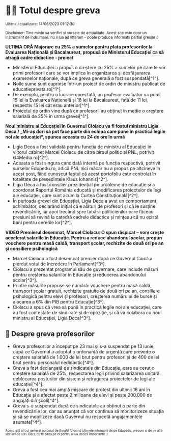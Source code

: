 # 👩‍🏫 Totul despre greva
<sub>Ultima actualizare: 14/06/2023 01:12:30</sub>

<sub>Disclaimer: Tine minte sa verifici si sursele de actualitate. Acest site este doar un instrument de indrumare: nu il lua ad litteram - poate produce informatii partial gresite :)</sub>

**ULTIMA ORĂ Majorare cu 25% a sumelor pentru plata profesorilor la Evaluarea Națională și Bacalaureat, propusă de Ministerul Educației ca să atragă cadre didactice - proiect**

- Ministerul Educației a propus o creștere cu 25% a sumelor pe care le vor primi profesorii care se vor implica în organizarea și desfășurarea examenelor naționale, după ce greva generală a fost suspendată[^1^].
- Noile sume sunt cuprinse într-un proiect de ordin de ministru publicat de educatieprivata.ro[^1^].
- De exemplu, pentru o lucrare corectată, un profesor evaluator va primi 15 lei la Evaluarea Națională și 18 lei la Bacalaureat, față de 11 lei, respectiv 15 lei cât erau anterior[^1^].
- Proiectul de ordin vine după ce profesorii au obținut în medie o creștere salarială de 25% în urma grevei[^1^].

**Noul ministru al Educației în Guvernul Ciolacu va fi fostul ministru Ligia Deca / „Mi-aș dori să pot face parte din echipa care pune în practică legile noi ale educației“, spunea aceasta cu 24 de ore în urmă**

- Ligia Deca a fost validată pentru funcția de ministru al Educației în viitorul cabinet Marcel Ciolacu de către biroul politic al PNL, potrivit G4Media.ro[^2^].
- Aceasta a fost singura candidată internă pe funcția respectivă, potrivit surselor Edupedu.ro, adică PNL nici măcar nu a propus pe altcineva în acest post, fiind cunoscut faptul că acest portofoliu este controlat în totalitate de președintele Klaus Iohannis[^2^].
- Ligia Deca a fost consilier prezidențial pe probleme de educație și a coordonat Raportul România educată și modificarea proiectelor de legi ale educației, care sunt acum la Curtea Constituțională[^2^].
- În perioada grevei din Educației, Ligia Deca a avut un comportament schimbător, declarând inițial că e alături de profesori și că le susține revendicările, iar apoi trecând spre tabăra politicienilor care făceau presiuni să revină la catedră cadrele didactice și mințeau că nu există bani pentru cererile lor[^2^].

**VIDEO Premierul desemnat, Marcel Ciolacu: O spun răspicat – vom crește accelerat salariile în Educație. Pentru a reduce abandonul școlar, propun vouchere pentru masă caldă, transport școlar, rechizite de două ori pe an și consiliere psihologică**

- Marcel Ciolacu a fost desemnat premier după ce Guvernul Ciucă a pierdut votul de încredere în Parlament[^3^].
- Ciolacu a prezentat programul său de guvernare, care include măsuri pentru creșterea salariilor în Educație și reducerea abandonului școlar[^3^].
- Printre măsurile propuse se numără: vouchere pentru masă caldă, transport școlar gratuit, rechizite gratuite de două ori pe an, consiliere psihologică pentru elevi și profesori, creșterea numărului de burse și alocarea a 6% din PIB pentru Educație[^3^].
- Ciolacu a spus că vrea să pună în practică legile noi ale educației, care au fost contestate de sindicate și de opoziție, și că va colabora cu noul ministru al Educației, Ligia Deca[^3^].

## 🏫 Despre greva profesorilor

- Greva profesorilor a început pe 23 mai și s-a suspendat pe 13 iunie, după ce Guvernul a adoptat o ordonanță de urgență care prevede o creștere salarială de 1.000 de lei brut pentru profesori și de 400 de lei brut pentru personalul nedidactic[^4^].
- Greva a fost declanșată de sindicatele din Educație, care au cerut o creștere salarială de 25%, respectarea legii privind salarizarea unitară, deblocarea posturilor din sistem și retragerea proiectelor de legi ale educației[^4^].
- Greva a fost cea mai amplă mișcare de protest din ultimii 18 ani în Educație și a afectat peste 2 milioane de elevi și peste 200.000 de angajați din școli[^4^].
- Greva s-a suspendat după ce sindicatele au obținut o parte din revendicările lor, dar au anunțat că vor continua să monitorizeze situația și să se mobilizeze dacă Guvernul nu respectă angajamentele asumate[^4^].


<sub><sub>Acest text a fost generat automat de BingAI folosind ultimele informatii de pe Edupedu, precum si de pe alte site-uri de stiri. Deci, nu te baza pe el pentru a lua decizii importante :)</sub></sub>